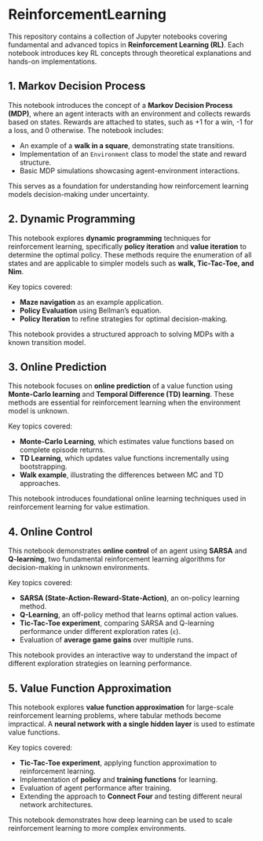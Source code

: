 # ReinforcementLearning

This repository contains a collection of Jupyter notebooks covering fundamental and advanced topics in **Reinforcement Learning (RL)**. Each notebook introduces key RL concepts through theoretical explanations and hands-on implementations.

## 1. Markov Decision Process

This notebook introduces the concept of a **Markov Decision Process (MDP)**, where an agent interacts with an environment and collects rewards based on states. Rewards are attached to states, such as +1 for a win, -1 for a loss, and 0 otherwise. The notebook includes:

- An example of a **walk in a square**, demonstrating state transitions.
- Implementation of an `Environment` class to model the state and reward structure.
- Basic MDP simulations showcasing agent-environment interactions.

This serves as a foundation for understanding how reinforcement learning models decision-making under uncertainty.

## 2. Dynamic Programming

This notebook explores **dynamic programming** techniques for reinforcement learning, specifically **policy iteration** and **value iteration** to determine the optimal policy. These methods require the enumeration of all states and are applicable to simpler models such as **walk, Tic-Tac-Toe, and Nim**.

Key topics covered:
- **Maze navigation** as an example application.
- **Policy Evaluation** using Bellman’s equation.
- **Policy Iteration** to refine strategies for optimal decision-making.

This notebook provides a structured approach to solving MDPs with a known transition model.

## 3. Online Prediction

This notebook focuses on **online prediction** of a value function using **Monte-Carlo learning** and **Temporal Difference (TD) learning**. These methods are essential for reinforcement learning when the environment model is unknown.

Key topics covered:
- **Monte-Carlo Learning**, which estimates value functions based on complete episode returns.
- **TD Learning**, which updates value functions incrementally using bootstrapping.
- **Walk example**, illustrating the differences between MC and TD approaches.

This notebook introduces foundational online learning techniques used in reinforcement learning for value estimation.

## 4. Online Control

This notebook demonstrates **online control** of an agent using **SARSA** and **Q-learning**, two fundamental reinforcement learning algorithms for decision-making in unknown environments.

Key topics covered:
- **SARSA (State-Action-Reward-State-Action)**, an on-policy learning method.
- **Q-Learning**, an off-policy method that learns optimal action values.
- **Tic-Tac-Toe experiment**, comparing SARSA and Q-learning performance under different exploration rates (`ε`).
- Evaluation of **average game gains** over multiple runs.

This notebook provides an interactive way to understand the impact of different exploration strategies on learning performance.

## 5. Value Function Approximation

This notebook explores **value function approximation** for large-scale reinforcement learning problems, where tabular methods become impractical. A **neural network with a single hidden layer** is used to estimate value functions.

Key topics covered:
- **Tic-Tac-Toe experiment**, applying function approximation to reinforcement learning.
- Implementation of **policy** and **training functions** for learning.
- Evaluation of agent performance after training.
- Extending the approach to **Connect Four** and testing different neural network architectures.

This notebook demonstrates how deep learning can be used to scale reinforcement learning to more complex environments.
